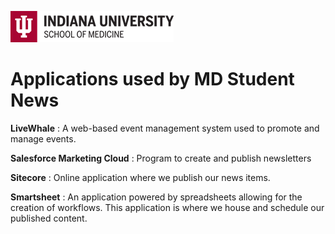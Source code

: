 ![iusmlogo](iusmlogo.png)

# **Applications used by MD Student News**

**LiveWhale** 
: A web-based event management system used to promote and manage events.

**Salesforce Marketing Cloud** 
: Program to create and publish newsletters

**Sitecore** 
: Online application where we publish our news items.

**Smartsheet**
: An application powered by spreadsheets allowing for the creation of workflows. This application is where we house and schedule our published content.
